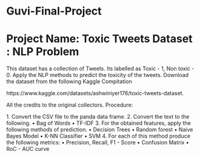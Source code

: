 # Guvi-Final-Project
<h1>Project Name: Toxic Tweets Dataset : NLP Problem</h1>
<p>This dataset has a collection of Tweets. Its labelled as Toxic - 1, Non toxic - 0. Apply the NLP methods to predict the toxicity of the tweets. Download the dataset from the following Kaggle Compitation</p> https://www.kaggle.com/datasets/ashwiniyer176/toxic-tweets-dataset.<br><p> All the credits to the original collectors.
Procedure:</p>
1. Convert the CSV file to the panda data frame.
2. Convert the text to the following.
• Bag of Words
• TF-IDF
3. For the obtained features, apply the following methods of prediction.
• Decision Trees
• Random forest
• Naive Bayes Model
• K-NN Classifier
• SVM
4. For each of this method produce the following metrics:
• Precision, Recall, F1 - Score
• Confusion Matrix
• RoC - AUC curve
